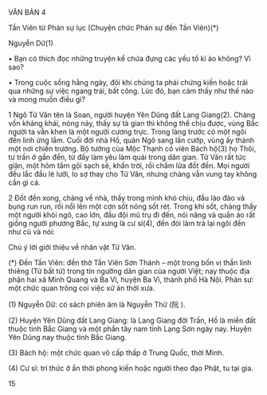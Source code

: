 VĂN BẢN 4

Tần Viên từ Phán sự lục
(Chuyện chức Phán sự đền Tần Viên)(*)

Nguyễn Dữ(1)

• Bạn có thích đọc những truyện kể chứa đựng các yếu tố kì ảo không? Vì sao?

• Trong cuộc sống hằng ngày, đôi khi chúng ta phải chứng kiến hoặc trải qua những sự việc ngang trái, bất công. Lúc đó, bạn cảm thấy như thế nào và mong muốn điều gì?

1 Ngô Tử Văn tên là Soan, người huyện Yên Dũng đất Lang Giang(2). Chàng vốn khảng khái, nóng nảy, thấy sự tà gian thì không thể chịu được, vùng Bắc người ta vẫn khen là một người cương trực. Trong làng trước có một ngôi đền linh ứng lắm. Cuối đời nhà Hồ, quân Ngô sang lấn cướp, vùng ấy thành một nơi chiến trường. Bộ tướng của Mộc Thạnh có viên Bách hộ(3) họ Thôi, tư trấn ở gần đền, từ đấy làm yêu làm quái trong dân gian. Tử Văn rất tức giận, một hôm tắm gội sạch sẽ, khấn trời, rồi chầm lửa đốt đền. Mọi người đều lắc đầu lè lưỡi, lo sợ thay cho Tử Văn, nhưng chàng vẫn vung tay không cần gì cả.

2 Đốt đền xong, chàng về nhà, thấy trong mình khó chịu, đầu lảo đảo và bụng run run, rồi nổi lên một cơn sốt nóng sốt rét. Trong khi sốt, chàng thấy một người khôi ngô, cao lớn, đầu đội mũ trụ đi đến, nói năng và quần áo rất giống người phương Bắc, tự xưng là cư sĩ(4), đến đòi làm trả lại ngôi đền như cũ và nói:

Chú ý lời giới thiệu về nhân vật Tử Văn.

(*) Đền Tần Viên: đền thờ Tần Viên Sơn Thánh – một trong bốn vị thần linh thiêng (Tứ bất tử) trong tín ngưỡng dân gian của người Việt; nay thuộc địa phận hai xã Minh Quang và Ba Vì, huyện Ba Vì, thành phố Hà Nội.
Phán sự: một chức quan trông coi việc xử án thời xưa.

(1) Nguyễn Dữ: có sách phiên âm là Nguyễn Thử (阮 ).

(2) Huyện Yên Dũng đất Lang Giang: là Lang Giang đời Trần, Hồ là miền đất thuộc tỉnh Bắc Giang và một phần tây nam tỉnh Lạng Sơn ngày nay. Huyện Yên Dũng nay thuộc tỉnh Bắc Giang.

(3) Bách hộ: một chức quan võ cấp thấp ở Trung Quốc, thời Minh.

(4) Cư sĩ: trí thức ở ẩn thời phong kiến hoặc người theo đạo Phật, tu tại gia.

15